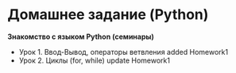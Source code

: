 # Домашнее задание (Python)

**Знакомство с языком Python (семинары)**

- Урок 1. Ввод-Вывод, операторы ветвления
added Homework1
- Урок 2. Циклы (for, while)
update Homework1

